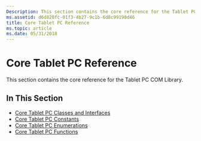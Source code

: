 ```yaml
---
Description: This section contains the core reference for the Tablet PC COM Library.
ms.assetid: d6d820fc-01f3-4b27-9c1b-6d8c99198d46
title: Core Tablet PC Reference
ms.topic: article
ms.date: 05/31/2018
---
```


# Core Tablet PC Reference

This section contains the core reference for the Tablet PC COM Library.

## In This Section

-   [Core Tablet PC Classes and Interfaces](classes-and-interfaces---tablet-pc-com-library.md)
-   [Core Tablet PC Constants](constants---tablet-pc-com-library.md)
-   [Core Tablet PC Enumerations](enumerations--tablet-pc-com-library.md)
-   [Core Tablet PC Functions](functions.md)

 

 



